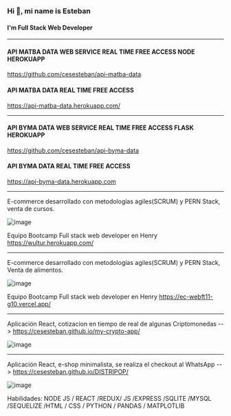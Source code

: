 ### Hi 👋, mi name is Esteban
#### I'm Full Stack Web Developer
*******************************************************************************************************************************************
#### API MATBA DATA WEB SERVICE REAL TIME FREE ACCESS NODE HEROKUAPP
https://github.com/cesesteban/api-matba-data

#### API MATBA DATA REAL TIME FREE ACCESS
https://api-matba-data.herokuapp.com/

*******************************************************************************************************************************************
#### API BYMA DATA WEB SERVICE REAL TIME FREE ACCESS FLASK HEROKUAPP
https://github.com/cesesteban/api-byma-data

#### API BYMA DATA REAL TIME FREE ACCESS
https://api-byma-data.herokuapp.com

*******************************************************************************************************************************************
E-commerce desarrollado con metodologías agiles(SCRUM) y PERN Stack, venta de cursos.

![image](https://user-images.githubusercontent.com/61483278/122298695-7584f080-ced3-11eb-88e6-eec0fec7f7d7.png)


Equipo Bootcamp Full stack web developer en Henry
https://wultur.herokuapp.com/

*******************************************************************************************************************************************
E-commerce desarrollado con metodologías agiles(SCRUM) y PERN Stack, Venta de alimentos.

![image](https://user-images.githubusercontent.com/61483278/122298606-5c7c3f80-ced3-11eb-8244-ece65abd8231.png)


Equipo Bootcamp Full stack web developer en Henry
https://ec-webft11-g10.vercel.app/


*******************************************************************************************************************************************
Aplicación React, cotizacion en tiempo de real de algunas Criptomonedas --> https://cesesteban.github.io/my-crypto-app/

![image](https://user-images.githubusercontent.com/61483278/122298676-6f8f0f80-ced3-11eb-9fc3-8b0c62dc7d2c.png)

*******************************************************************************************************************************************
Aplicación React, e-shop minimalista, se realiza el checkout al WhatsApp --> https://cesesteban.github.io/DISTRIPOP/

![image](https://user-images.githubusercontent.com/61483278/122298647-6605a780-ced3-11eb-88c9-c762adda1b1f.png)







Habilidades: NODE JS / REACT /REDUX/ JS /EXPRESS /SQLITE /MYSQL /SEQUELIZE  /HTML / CSS / PYTHON / PANDAS / MATPLOTLIB


